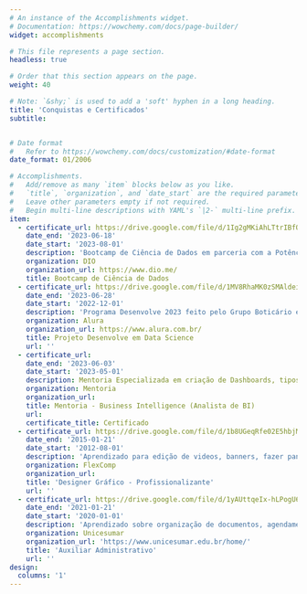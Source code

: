 ```yaml
---
# An instance of the Accomplishments widget.
# Documentation: https://wowchemy.com/docs/page-builder/
widget: accomplishments

# This file represents a page section.
headless: true

# Order that this section appears on the page.
weight: 40

# Note: `&shy;` is used to add a 'soft' hyphen in a long heading.
title: 'Conquistas e Certificados'
subtitle: 


# Date format
#   Refer to https://wowchemy.com/docs/customization/#date-format
date_format: 01/2006

# Accomplishments.
#   Add/remove as many `item` blocks below as you like.
#   `title`, `organization`, and `date_start` are the required parameters.
#   Leave other parameters empty if not required.
#   Begin multi-line descriptions with YAML's `|2-` multi-line prefix.
item:
  - certificate_url: https://drive.google.com/file/d/1Ig2gMKiAhLTtrIBfOj_wtqypaiyxZb4P/view?usp=sharing
    date_end: '2023-06-18'
    date_start: '2023-08-01'
    description: 'Bootcamp de Ciência de Dados em parceria com a Potência Tech e iFood'
    organization: DIO
    organization_url: https://www.dio.me/
    title: Bootcamp de Ciência de Dados
  - certificate_url: https://drive.google.com/file/d/1MV8RhaMK0zSMAldeiJZwlnLIncVmBX29/view?usp=sharing
    date_end: '2023-06-28'
    date_start: '2022-12-01'
    description: 'Programa Desenvolve 2023 feito pelo Grupo Boticário em parceria com a Alura'
    organization: Alura
    organization_url: https://www.alura.com.br/
    title: Projeto Desenvolve em Data Science
    url: ''
  - certificate_url: 
    date_end: '2023-06-03'
    date_start: '2023-05-01'
    description: Mentoria Especializada em criação de Dashboards, tipos de Dados e uso do SQL e criação de Portfolio utilizando o Tableau e Figma feita pela Mentora Giuliana de Jong do Grupo Boticário.
    organization: Mentoria 
    organization_url: 
    title: Mentoria - Business Intelligence (Analista de BI)
    url:
    certificate_title: Certificado
  - certificate_url: https://drive.google.com/file/d/1b8UGeqRfe02E5hbjM9UgPmi4dywhvsJW/view?usp=sharing
    date_end: '2015-01-21'
    date_start: '2012-08-01'
    description: 'Aprendizado para edição de videos, banners, fazer panfletos e propagandas utilizando programas como Photoshop, Indesign, CorelDraw, Ilustrator, etc.'
    organization: FlexComp
    organization_url: 
    title: 'Designer Gráfico - Profissionalizante'
    url: ''
  - certificate_url: https://drive.google.com/file/d/1yAUttqeIx-hLPogU6oWKmehy0jo2b5z7/view?usp=sharing
    date_end: '2021-01-21'
    date_start: '2020-01-01'
    description: 'Aprendizado sobre organização de documentos, agendamento, gerenciamento de e-mails e atendimento telefônico, utilizando alguns softwares como Microsoft Office (Word, Excel, PowerPoint) e ferramentas de gestão e tambem desenvolvimento de habilidades interpessoais, atendimento ao cliente e comunicação escrita e verbal eficaz.'
    organization: Unicesumar
    organization_url: 'https://www.unicesumar.edu.br/home/'
    title: 'Auxiliar Administrativo'
    url: ''
design:
  columns: '1'
---
```

